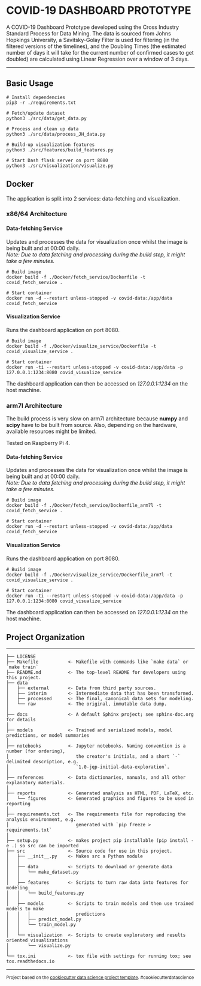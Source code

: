 # COVID-19 DASHBOARD PROTOTYPE

A COVID-19 Dashboard Prototype developed using the Cross Industry Standard Process for Data Mining. 
The data is sourced from Johns Hopkings University, a Savitsky-Golay Filter is used for filtering (in the filtered versions of the timelines), 
and the Doubling Times (the estimated number of days it will take for the current number of confirmed cases to get doubled) are calculated using 
Linear Regression over a window of 3 days.

-------------------------------------------------------------------------------
## Basic Usage

```shell
# Install dependencies
pip3 -r ./requirements.txt

# Fetch/update dataset
python3 ./src/data/get_data.py

# Process and clean up data
python3 ./src/data/process_JH_data.py

# Build-up visualization features
python3 ./src/features/build_features.py

# Start Dash flask server on port 8080
python3 ./src/visualization/visualize.py

```

## Docker
The application is split into 2 services: data-fetching and visualization.  

### x86/64 Architecture

#### Data-fetching Service
Updates and processes the data for visualization once whilst the 
image is being built and at 00:00 daily.  
*Note: Due to data fetching and processing during the build step, it might take a few minutes.*  

```shell
# Build image
docker build -f ./Docker/fetch_service/Dockerfile -t covid_fetch_service .

# Start container
docker run -d --restart unless-stopped -v covid-data:/app/data covid_fetch_service
```

#### Visualization Service
Runs the dashboard application on port 8080.  

```shell
# Build image
docker build -f ./Docker/visualize_service/Dockerfile -t covid_visualize_service .

# Start container
docker run -ti --restart unless-stopped -v covid-data:/app/data -p 127.0.0.1:1234:8080 covid_visualize_service
```
The dashboard application can then be accessed on *127.0.0.1:1234* on the host machine.  

### arm7l Architecture
The build process is very slow on arm7l architecture because **numpy** and **scipy** have 
to be built from source. 
Also, depending on the hardware, available resources might be limited.  

Tested on Raspberry Pi 4.  


#### Data-fetching Service
Updates and processes the data for visualization once whilst the 
image is being built and at 00:00 daily.  
*Note: Due to data fetching and processing during the build step, it might take a few minutes.*  

```shell
# Build image
docker build -f ./Docker/fetch_service/Dockerfile_arm7l -t covid_fetch_service .

# Start container
docker run -d --restart unless-stopped -v covid-data:/app/data covid_fetch_service
```

#### Visualization Service
Runs the dashboard application on port 8080.  

```shell
# Build image
docker build -f ./Docker/visualize_service/Dockerfile_arm7l -t covid_visualize_service .

# Start container
docker run -ti --restart unless-stopped -v covid-data:/app/data -p 127.0.0.1:1234:8080 covid_visualize_service
```
The dashboard application can then be accessed on *127.0.0.1:1234* on the host machine.  


## Project Organization
------------

    ├── LICENSE
    ├── Makefile           <- Makefile with commands like `make data` or `make train`
    ├── README.md          <- The top-level README for developers using this project.
    ├── data
    │   ├── external       <- Data from third party sources.
    │   ├── interim        <- Intermediate data that has been transformed.
    │   ├── processed      <- The final, canonical data sets for modeling.
    │   └── raw            <- The original, immutable data dump.
    │
    ├── docs               <- A default Sphinx project; see sphinx-doc.org for details
    │
    ├── models             <- Trained and serialized models, model predictions, or model summaries
    │
    ├── notebooks          <- Jupyter notebooks. Naming convention is a number (for ordering),
    │                         the creator's initials, and a short `-` delimited description, e.g.
    │                         `1.0-jqp-initial-data-exploration`.
    │
    ├── references         <- Data dictionaries, manuals, and all other explanatory materials.
    │
    ├── reports            <- Generated analysis as HTML, PDF, LaTeX, etc.
    │   └── figures        <- Generated graphics and figures to be used in reporting
    │
    ├── requirements.txt   <- The requirements file for reproducing the analysis environment, e.g.
    │                         generated with `pip freeze > requirements.txt`
    │
    ├── setup.py           <- makes project pip installable (pip install -e .) so src can be imported
    ├── src                <- Source code for use in this project.
    │   ├── __init__.py    <- Makes src a Python module
    │   │
    │   ├── data           <- Scripts to download or generate data
    │   │   └── make_dataset.py
    │   │
    │   ├── features       <- Scripts to turn raw data into features for modeling
    │   │   └── build_features.py
    │   │
    │   ├── models         <- Scripts to train models and then use trained models to make
    │   │   │                 predictions
    │   │   ├── predict_model.py
    │   │   └── train_model.py
    │   │
    │   └── visualization  <- Scripts to create exploratory and results oriented visualizations
    │       └── visualize.py
    │
    └── tox.ini            <- tox file with settings for running tox; see tox.readthedocs.io


--------

<p><small>Project based on the <a target="_blank" href="https://drivendata.github.io/cookiecutter-data-science/">cookiecutter data science project template</a>. #cookiecutterdatascience</small></p>
